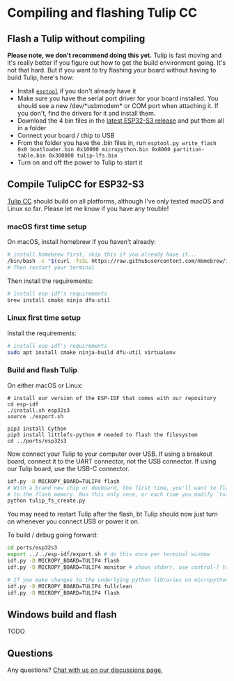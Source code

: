 # Compiling and flashing Tulip CC

## Flash a Tulip without compiling

**Please note, we don't recommend doing this yet.** Tulip is fast moving and it's really better if you figure out how to get the build environment going. It's not that hard. But if you want to try flashing your board without having to build Tulip, here's how:

 * Install [`esptool`](https://docs.espressif.com/projects/esptool/en/latest/esp32/installation.html) if you don't already have it
 * Make sure you have the serial port driver for your board installed. You should see a new /dev/\*usbmodem\* or COM port when attaching it. If you don't, find the drivers for it and install them.
 * Download the 4 bin files in the [latest ESP32-S3 release](https://github.com/bwhitman/tulipcc/releases) and put them all in a folder
 * Connect your board / chip to USB
 * From the folder you have the .bin files in, run `esptool.py write_flash 0x0 bootloader.bin 0x10000 micropython.bin 0x8000 partition-table.bin 0x300000 tulip-lfs.bin`
 * Turn on and off the power to Tulip to start it 

## Compile TulipCC for ESP32-S3

[Tulip CC](../README.md) should build on all platforms, although I've only tested macOS and Linux so far. Please let me know if you have any trouble!

### macOS first time setup

On macOS, install homebrew if you haven't already:

```bash
# install homebrew first, skip this if you already have it...
/bin/bash -c "$(curl -fsSL https://raw.githubusercontent.com/Homebrew/install/HEAD/install.sh)"
# Then restart your terminal
```

Then install the requirements:

```bash
# install esp-idf's requirements
brew install cmake ninja dfu-util
```

### Linux first time setup

Install the requirements:

```bash
# install esp-idf's requirements
sudo apt install cmake ninja-build dfu-util virtualenv
```

### Build and flash Tulip 

On either macOS or Linux:

```
# install our version of the ESP-IDF that comes with our repository
cd esp-idf
./install.sh esp32s3
source ./export.sh

pip3 install Cython
pip3 install littlefs-python # needed to flash the filesystem
cd ../ports/esp32s3
```

Now connect your Tulip to your computer over USB. If using a breakout board, connect it to the UART connector, not the USB connector. If using our Tulip board, use the USB-C connector. 

```bash
idf.py -D MICROPY_BOARD=TULIP4 flash 
# With a brand new chip or devboard, the first time, you'll want to flash Tulip's filesystem 
# to the flash memory. Run this only once, or each time you modify `tulip_home` if you're developing Tulip itself.
python tulip_fs_create.py
```

You may need to restart Tulip after the flash, bt Tulip should now just turn on whenever you connect USB or power it on. 

To build / debug going forward:

```bash
cd ports/esp32s3
export ../../esp-idf/export.sh # do this once per terminal window
idf.py -D MICROPY_BOARD=TULIP4 flash
idf.py -D MICROPY_BOARD=TULIP4 monitor # shows stderr, use control-] to quit

# If you make changes to the underlying python libraries on micropython, you want to fully clean the build 
idf.py -D MICROPY_BOARD=TULIP4 fullclean
idf.py -D MICROPY_BOARD=TULIP4 flash
```


## Windows build and flash

TODO 

## Questions

Any questions? [Chat with us on our discussions page.](https://github.com/bwhitman/tulipcc/discussions)

